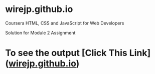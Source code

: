 # wirejp.github.io

Coursera HTML, CSS and JavaScript for Web Developers

Solution for Module 2 Assignment

# To see the output [Click This Link](<a href="https://wirejp.github.io/" target="_blank">wirejp.github.io</a>)
